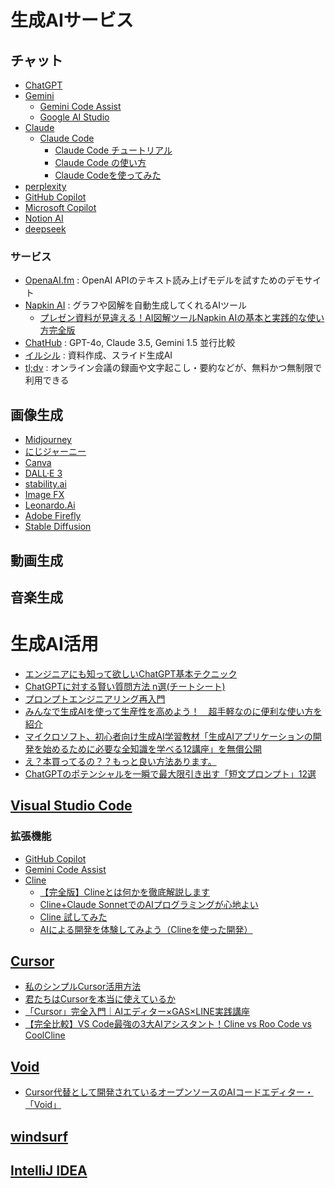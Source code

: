 # 生成AIサービス

## チャット
- [ChatGPT](https://chatgpt.com)
- [Gemini](https://gemini.google.com/app)
  - [Gemini Code Assist](https://codeassist.google/)
  - [Google AI Studio](https://aistudio.google.com)
- [Claude](https://claude.ai)
  - [Claude Code](https://docs.anthropic.com/en/docs/agents-and-tools/claude-code/overview)
    - [Claude Code チュートリアル](https://docs.anthropic.com/ja/docs/agents-and-tools/claude-code/tutorials)
    - [Claude Code の使い方](https://note.com/npaka/n/n3d754c78f439)
    - [Claude Codeを使ってみた](https://zenn.dev/mixi/articles/daee52c49e739b)
- [perplexity](https://www.perplexity.ai)
- [GitHub Copilot](https://github.com/features/copilot)
- [Microsoft Copilot](https://copilot.microsoft.com/)
- [Notion AI](https://www.notion.com/ja/product/ai)
- [deepseek](https://www.deepseek.com/)

### サービス
- [OpenaAI.fm](https://www.openai.fm/) : OpenAI APIのテキスト読み上げモデルを試すためのデモサイト
- [Napkin AI](https://www.napkin.ai/) : グラフや図解を自動生成してくれるAIツール
  - [プレゼン資料が見違える！AI図解ツールNapkin AIの基本と実践的な使い方完全版](https://tech-lab.sios.jp/archives/46830)
- [ChatHub](https://chathub.gg/ja/) : GPT-4o, Claude 3.5, Gemini 1.5 並行比較 
- [イルシル](https://irusiru.jp/) : 資料作成、スライド生成AI
- [tl;dv](https://tldv.io/ja/) : オンライン会議の録画や文字起こし・要約などが、無料かつ無制限で利用できる

## 画像生成
- [Midjourney](https://www.midjourney.com/home)
- [にじジャーニー](https://nijijourney.com/home)
- [Canva](https://www.canva.com/)
- [DALL·E 3](https://openai.com/index/dall-e-3/)
- [stability.ai](https://ja.stability.ai/)
- [Image FX](https://labs.google/fx/ja/tools/image-fx)
- [Leonardo.Ai](https://leonardo.ai/)
- [Adobe Firefly](https://www.adobe.com/jp/products/firefly.html)
- [Stable Diffusion](https://huggingface.co/spaces/stabilityai/stable-diffusion)

## 動画生成

## 音楽生成

# 生成AI活用

- [エンジニアにも知って欲しいChatGPT基本テクニック](https://qiita.com/b-mente/items/93ea3d9a4fc33a76b949)
- [ChatGPTに対する賢い質問方法 n選(チートシート)](https://qiita.com/zizynonno/items/29de3beb0ff867357ab3)
- [プロンプトエンジニアリング再入門](https://zenn.dev/acntechjp/articles/ad24cd00af552d)
- [みんなで生成AIを使って生産性を高めよう！　超手軽なのに便利な使い方を紹介](https://ascii.jp/elem/000/004/242/4242443/)
- [マイクロソフト、初心者向け生成AI学習教材「生成AIアプリケーションの開発を始めるために必要な全知識を学べる12講座」を無償公開](https://www.publickey1.jp/blog/24/aiai12.html)
- [え？本買ってるの？？もっと良い方法あります。](https://qiita.com/itsuki_m/items/3fe9b1154e6e98b182e4)
- [ChatGPTのポテンシャルを一瞬で最大限引き出す「短文プロンプト」12選](https://note.com/tasty_dunlin998/n/n62f72f8606c0)

## [Visual Studio Code](https://code.visualstudio.com/download)

### 拡張機能
- [GitHub Copilot](https://marketplace.visualstudio.com/items?itemName=GitHub.copilot)
- [Gemini Code Assist](https://marketplace.visualstudio.com/items?itemName=Google.geminicodeassist)
- [Cline](https://marketplace.visualstudio.com/items?itemName=saoudrizwan.claude-dev)
  - [【完全版】Clineとは何かを徹底解説します](https://zenn.dev/aimasaou/articles/d5dfb5a5382440)
  - [Cline+Claude SonnetでのAIプログラミングが心地よい](https://speakerdeck.com/tomohisa/cline-plus-claude-sonnetdenoaipuroguramingugaxin-di-yoi)
  - [Cline 試してみた](https://voluntas.ghost.io/try-cline/)
  - [AIによる開発を体験してみよう（Clineを使った開発）](https://zenn.dev/chameleonmeme/articles/1c09e8f856c36b)

## [Cursor](https://www.cursor.com/ja/ja)
- [私のシンプルCursor活用方法](https://note.com/nike_cha_n/n/nd0f7566019ae)
- [君たちはCursorを本当に使えているか](https://zenn.dev/jessicazu/articles/7a46a7e15c153f)
- [「Cursor」完全入門｜AIエディター×GAS×LINE実践講座](https://zenn.dev/hstats/books/8bb2fc0c65f040)
- [【完全比較】VS Code最強の3大AIアシスタント！Cline vs Roo Code vs CoolCline](https://qiita.com/syukan3/items/0b91c26fccb7a3550111)

## [Void](https://voideditor.com/)
- [Cursor代替として開発されているオープンソースのAIコードエディター・「Void」](https://kachibito.net/useful-resource/void)

## [windsurf](https://codeium.com/windsurf)

## [IntelliJ IDEA](https://www.jetbrains.com/ja-jp/idea/)
